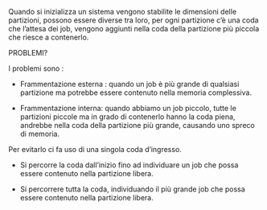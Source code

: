 Quando si inizializza un sistema vengono stabilite le dimensioni delle partizioni, possono essere diverse tra loro, per ogni partizione c’è una coda che l’attesa dei job, vengono aggiunti nella coda della partizione più piccola che riesce a contenerlo.

PROBLEMI?

I problemi sono :

- Frammentazione esterna : quando un job è più grande di qualsiasi partizione ma potrebbe essere contenuto nella memoria complessiva.
    
- Frammentazione interna: quando abbiamo un job piccolo, tutte le partizioni piccole ma in grado di contenerlo hanno la coda piena, andrebbe nella coda della partizione più grande, causando uno spreco di memoria.
    

Per evitarlo ci fa uso di una singola coda d’ingresso.

- Si percorre la coda dall’inizio fino ad individuare un job che possa essere contenuto nella partizione libera.
    
- Si percorrere tutta la coda, individuando il più grande job che possa essere contenuto nella partizione libera.